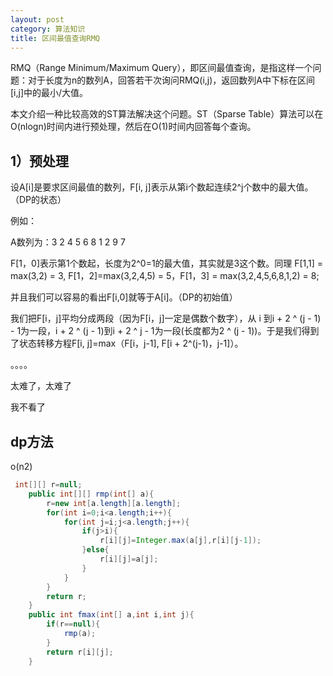 ```yaml
---
layout: post
category: 算法知识
title: 区间最值查询RMQ
---
```


RMQ（Range Minimum/Maximum Query），即区间最值查询，是指这样一个问题：对于长度为n的数列A，回答若干次询问RMQ(i,j)，返回数列A中下标在区间[i,j]中的最小/大值。

本文介绍一种比较高效的ST算法解决这个问题。ST（Sparse Table）算法可以在O(nlogn)时间内进行预处理，然后在O(1)时间内回答每个查询。

## 1）预处理

设A[i]是要求区间最值的数列，F[i, j]表示从第i个数起连续2^j个数中的最大值。（DP的状态）

例如：

A数列为：3 2 4 5 6 8 1 2 9 7

F[1，0]表示第1个数起，长度为2^0=1的最大值，其实就是3这个数。同理 F[1,1] = max(3,2) = 3, F[1，2]=max(3,2,4,5) = 5，F[1，3] = max(3,2,4,5,6,8,1,2) = 8;

并且我们可以容易的看出F[i,0]就等于A[i]。（DP的初始值）


我们把F[i，j]平均分成两段（因为F[i，j]一定是偶数个数字），从 i 到i + 2 ^ (j - 1) - 1为一段，i + 2 ^ (j - 1)到i + 2 ^ j - 1为一段(长度都为2 ^ (j - 1))。于是我们得到了状态转移方程F[i, j]=max（F[i，j-1], F[i + 2^(j-1)，j-1]）。

。。。。

太难了，太难了

我不看了

## dp方法
o(n2)

```java
 int[][] r=null;
    public int[][] rmp(int[] a){
        r=new int[a.length][a.length];
        for(int i=0;i<a.length;i++){
            for(int j=i;j<a.length;j++){
                if(j>i){
                    r[i][j]=Integer.max(a[j],r[i][j-1]);
                }else{
                    r[i][j]=a[j];
                }
            }
        }
        return r;
    }
    public int fmax(int[] a,int i,int j){
        if(r==null){
            rmp(a);
        }
        return r[i][j];
    }
```